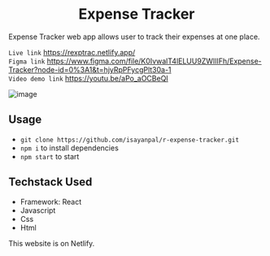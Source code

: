 <h1 align="center">Expense Tracker</h1>
Expense Tracker web app allows user to track their expenses at one place. 

`Live link` https://rexptrac.netlify.app/ \
`Figma link` https://www.figma.com/file/K0IvwalT4lELUU9ZWIlIFh/Expense-Tracker?node-id=0%3A1&t=hjyRpPFycgPlt30a-1 \
`Video demo link` https://youtu.be/aPo_aOCBeQI

![image](https://user-images.githubusercontent.com/102523492/221356313-08bb0dde-7dd6-48ce-804b-7dbfa6cd4b41.png)


## Usage
- `git clone https://github.com/isayanpal/r-expense-tracker.git`
- `npm i` to install dependencies
- `npm start` to start 

## Techstack Used
- Framework: React
- Javascript
- Css
- Html

This website is on Netlify.
